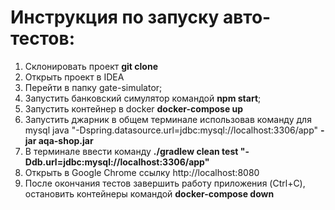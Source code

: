 # Инструкция по запуску авто-тестов:
1. Склонировать проект **git clone**
2. Открыть проект в IDEA
3. Перейти в папку gate-simulator;
4. Запустить банковский симулятор командой **npm start**;
5. Запустить контейнер в docker **docker-compose up**
6. Запустить джарник в общем терминале использовав команду для mysql java "-Dspring.datasource.url=jdbc:mysql://localhost:3306/app" **-jar aqa-shop.jar**
7. В терминале ввести команду **./gradlew clean test "-Ddb.url=jdbc:mysql://localhost:3306/app"**
8. Открыть в Google Chrome ссылку http://localhost:8080
9. После окончания тестов завершить работу приложения (Ctrl+C), остановить контейнеры командой **docker-compose down**

